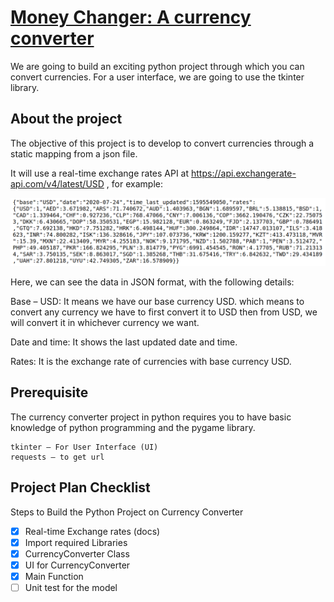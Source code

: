 # [Money Changer: A currency converter](https://data-flair.training/blogs/currency-converter-python/)

We are going to build an exciting python project through 
which you can convert currencies. For a user interface, we are going to use 
the tkinter library.

## About the project

The objective of this project is to develop to convert currencies through a 
static mapping from a json file.

It will use a real-time exchange rates API at 
https://api.exchangerate-api.com/v4/latest/USD , for example:

![img.png](img.png)

Here, we can see the data in JSON format, with the following details:

Base – USD: It means we have our base currency USD. which means to convert 
any currency we have to first convert it to USD then from USD, we will 
convert it in whichever currency we want.

Date and time: It shows the last updated date and time.

Rates: It is the exchange rate of currencies with base currency USD.

## Prerequisite

The currency converter project in python requires you to have basic 
knowledge of python programming and the pygame library.

    tkinter – For User Interface (UI)
    requests – to get url

## Project Plan Checklist

Steps to Build the Python Project on Currency Converter

- [x] Real-time Exchange rates (docs)
- [x] Import required Libraries
- [x] CurrencyConverter Class
- [x] UI for CurrencyConverter
- [x] Main Function
- [ ] Unit test for the model
